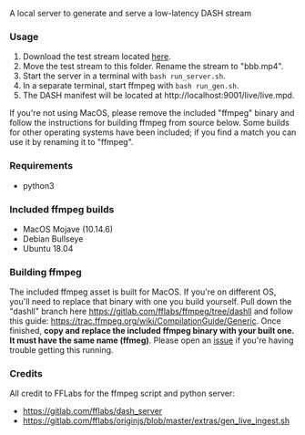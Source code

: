 A local server to generate and serve a low-latency DASH stream

### Usage
1. Download the test stream located [here](http://distribution.bbb3d.renderfarming.net/video/mp4/bbb_sunflower_1080p_30fps_normal.mp4).
2. Move the test stream to this folder. Rename the stream to "bbb.mp4".
3. Start the server in a terminal with `bash run_server.sh`.
4. In a separate terminal, start ffmpeg with `bash run_gen.sh`.
5. The DASH manifest will be located at http://localhost:9001/live/live.mpd.

If you're not using MacOS, please remove the included "ffmpeg" binary and follow the instructions for building ffmpeg from source below. Some builds for other operating systems have been included; if you find a match you can use it by renaming it to "ffmpeg".

### Requirements
- python3

### Included ffmpeg builds
- MacOS Mojave (10.14.6)
- Debian Bullseye
- Ubuntu 18.04

### Building ffmpeg
The included ffmpeg asset is built for MacOS. If you're on different OS, you'll need to replace that binary with one you build yourself. Pull down the "dashll" branch here https://gitlab.com/fflabs/ffmpeg/tree/dashll and follow this guide: https://trac.ffmpeg.org/wiki/CompilationGuide/Generic. Once finished, **copy and replace the included ffmpeg binary with your built one. It must have the same name (ffmeg)**. Please open an [issue](https://github.com/twitchtv/acm-mmsys-2020-grand-challenge/issues/new) if you're having trouble getting this running.


### Credits
All credit to FFLabs for the ffmpeg script and python server:

- https://gitlab.com/fflabs/dash_server
- https://gitlab.com/fflabs/originjs/blob/master/extras/gen_live_ingest.sh
